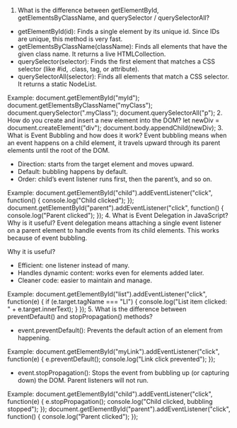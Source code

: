 1. What is the difference between getElementById, getElementsByClassName, and querySelector / querySelectorAll?
- getElementById(id): Finds a single element by its unique id. Since IDs are unique, this method is very fast.
- getElementsByClassName(className): Finds all elements that have the given class name. It returns a live HTMLCollection.
- querySelector(selector): Finds the first element that matches a CSS selector (like #id, .class, tag, or attribute).
- querySelectorAll(selector): Finds all elements that match a CSS selector. It returns a static NodeList.

Example:
document.getElementById("myId");
document.getElementsByClassName("myClass");
document.querySelector(".myClass");
document.querySelectorAll("p");
2. How do you create and insert a new element into the DOM?
let newDiv = document.createElement("div");
document.body.appendChild(newDiv);
3. What is Event Bubbling and how does it work?
Event bubbling means when an event happens on a child element, it travels upward through its parent elements until the root of the DOM.

- Direction: starts from the target element and moves upward.
- Default: bubbling happens by default.
- Order: child’s event listener runs first, then the parent’s, and so on.

Example:
document.getElementById("child").addEventListener("click", function() {
    console.log("Child clicked");
});
document.getElementById("parent").addEventListener("click", function() {
    console.log("Parent clicked");
});
4. What is Event Delegation in JavaScript? Why is it useful?
Event delegation means attaching a single event listener on a parent element to handle events from its child elements. This works because of event bubbling.

Why it is useful?
- Efficient: one listener instead of many.
- Handles dynamic content: works even for elements added later.
- Cleaner code: easier to maintain and manage.

Example:
document.getElementById("list").addEventListener("click", function(e) {
    if (e.target.tagName === "LI") {
        console.log("List item clicked: " + e.target.innerText);
    }
});
5. What is the difference between preventDefault() and stopPropagation() methods?
- event.preventDefault(): Prevents the default action of an element from happening.

Example:
document.getElementById("myLink").addEventListener("click", function(e) {
    e.preventDefault();
    console.log("Link click prevented");
});

- event.stopPropagation(): Stops the event from bubbling up (or capturing down) the DOM. Parent listeners will not run.

Example:
document.getElementById("child").addEventListener("click", function(e) {
    e.stopPropagation();
    console.log("Child clicked, bubbling stopped");
});
document.getElementById("parent").addEventListener("click", function() {
    console.log("Parent clicked");
});
